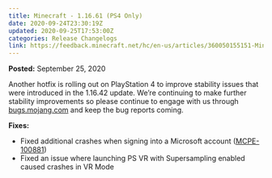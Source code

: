 ```yaml
---
title: Minecraft - 1.16.61 (PS4 Only)
date: 2020-09-24T23:30:19Z
updated: 2020-09-25T17:53:00Z
categories: Release Changelogs
link: https://feedback.minecraft.net/hc/en-us/articles/360050155151-Minecraft-1-16-61-PS4-Only
---
```


**Posted:** September 25, 2020

Another hotfix is rolling out on PlayStation 4 to improve stability issues that were introduced in the 1.16.42 update. We’re continuing to make further stability improvements so please continue to engage with us through [bugs.mojang.com](https://bugs.mojang.com/) and keep the bug reports coming.

**Fixes:**

- Fixed additional crashes when signing into a Microsoft account ([MCPE-100881](https://bugs.mojang.com/browse/MCPE-100881))
- Fixed an issue where launching PS VR with Supersampling enabled caused crashes in VR Mode
